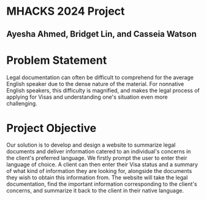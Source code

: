 # MHACKS 2024 Project
## Ayesha Ahmed, Bridget Lin, and Casseia Watson
# Problem Statement
Legal documentation can often be difficult to comprehend for the average English speaker due to the dense nature of the material. For nonnative English speakers, this difficulty is magnified, and makes the legal process of applying for Visas and understanding one's situation even more challenging.
# Project Objective
Our solution is to develop and design a website to summarize legal documents and deliver information catered to an individual's concerns in the client's preferred language. We firstly prompt the user to enter their language of choice. A client can then enter their Visa status and a summary of what kind of information they are looking for, alongside the documents they wish to obtain this information from. The website will take the legal documentation, find the important information corresponding to the client's concerns, and summarize it back to the client in their native language.
